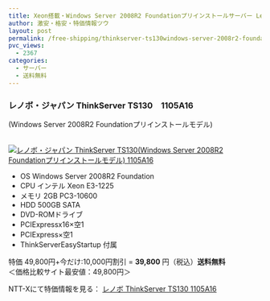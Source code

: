 ```yaml
---
title: Xeon搭載・Windows Server 2008R2 Foundationプリインストールサーバー Lenovo ThinkServer TS130 1105A16 特価39800円！送料無料！
author: 激安・格安・特価情報ツウ
layout: post
permalink: /free-shipping/thinkserver-ts130windows-server-2008r2-foundation-1105a16-39800.html
pvc_views:
  - 2367
categories:
  - サーバー
  - 送料無料
---
```

### レノボ・ジャパン ThinkServer TS130　1105A16  
(Windows Server 2008R2 Foundationプリインストールモデル)

<div class="img-bg2 img_L">
  <a href="http://px.a8.net/svt/ejp?a8mat=ZYP6S+8IMA3E+S1Q+BWGDT&#038;a8ejpredirect=http://nttxstore.jp/_II_LN13967609" target="_blank" title="レノボ・ジャパン ThinkServer TS130(Windows Server 2008R2 Foundationプリインストールモデル) 1105A16" ><br /> <img border="0" alt="レノボ・ジャパン ThinkServer TS130(Windows Server 2008R2 Foundationプリインストールモデル) 1105A16" src="http://i2.wp.com/image.nttxstore.jp/l2_images/L/LN/LN13967609.jpg?w=120" data-recalc-dims="1" /></a>
</div>

<!--more-->

  * OS Windows Server 2008R2 Foundation
  * CPU インテル Xeon E3-1225
  * メモリ 2GB PC3-10600
  * HDD 500GB SATA
  * DVD-ROMドライブ
  * PCIExpressx16×空1
  * PCIExpress×空1
  * ThinkServerEasyStartup 付属

特価 49,800円+今だけ:10,000円割引 = <span class="tokka-price"><strong>39,800</strong></span> 円（税込）**送料無料**  
＜価格比較サイト最安値：49,800円＞

NTT-Xにて特価情報を見る： <span class="fs150p"><a href="http://px.a8.net/svt/ejp?a8mat=ZYP6S+8IMA3E+S1Q+BWGDT&#038;a8ejpredirect=http://nttxstore.jp/_II_LN13967609" target="_blank">レノボ ThinkServer TS130 1105A16</a></span>